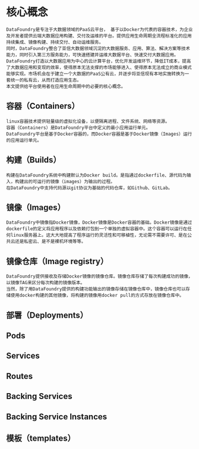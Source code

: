 # 核心概念

    DataFoundry是专注于大数据领域的PaaS云平台， 基于以Docker为代表的容器技术，为企业及开发者提供云端大数据应用构建、交付及运维的平台。提供应用生命周期全流程标准化的应用持续集成、镜像构建、持续交付、自动运维服务。
    同时，DataFoundry整合了亚信大数据领域沉淀的大数据服务、应用、算法、解决方案等技术能力，同时引入第三方服务能力，可快速搭建并运维大数据平台、快速交付大数据应用。
    DataFoundry打造以大数据应用为中心的云计算平台，优化开发运维环节，降低IT成本，提高了大数据应用和变现的效率，使得原本无法支撑的市场能够进入、使得原本无法成立的商业模式能够实现。市场机会在于建立一个大数据的PaaS公有云，并逐步将亚信现有本地实施转换为一套统一的私有云，从而打造应用生态。
    本文提供给平台使用者在应用生命周期中的必要的核心概念。
    
## 容器（Containers）

    linux容器技术提供轻量级的虚拟化设备，以便隔离进程、文件系统、网络等资源。
    容器（Containers）是DataFoundry平台中定义的最小应用运行单元。
    DataFoundry平台是基于Docker容器的，而Docker容器是基于Docker镜像（Images）运行的应用运行单元。
    
## 构建（Builds）

    构建在DataFoundry系统中构建默认为Docker build。是指通过dockerfile、源代码为输入，构建出的可运行的镜像（images）为输出的过程。
    在DataFoundry中支持代码源以git协议为基础的代码仓库，如Github、GitLab。
    
## 镜像（Images）
    
    DataFoundry中镜像指Docker镜像，Docker镜像是Docker容器的基础。Docker镜像是通过dockerfile的定义将应用程序以及依赖打包到一个单独的虚拟容器中。这个容器可以运行在任何linux服务器上。这大大地提高了程序运行的灵活性和可移植性，无论需不需要许可、是在公共云还是私密云、是不是裸机环境等等。
    
## 镜像仓库（Image registry）
    
    DataFoundry提供接收及存储Docker镜像的镜像仓库。镜像仓库存储了每次构建成功的镜像，以镜像TAG来区分每次构建的镜像版本。
    当然，除了用DataFoundry提供的构建功能输出的镜像存储在镜像仓库中，镜像仓库也可以存储使用docker构建的其他镜像，将构建的镜像用docker pull的方式存放在镜像仓库中。
    
    
    
## 部署（Deployments）

    

## Pods
## Services
## Routes
## Backing Services
## Backing Service Instances
## 模板（templates）






